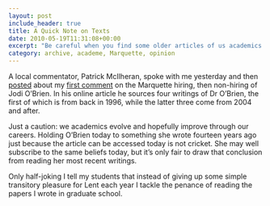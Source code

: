 ```yaml
---
layout: post
include_header: true
title: A Quick Note on Texts
date: 2010-05-19T11:31:08+00:00
excerpt: "Be careful when you find some older articles of us academics. We are nothing if not moving targets, and our newer stuff often replaces our older stuff. And it's better—we hope."
category: archive, academe, Marquette, opinion
---
```

A local commentator, Patrick McIlheran, spoke with me yesterday and then [posted](http://www.jsonline.com/blogs/news/94178759.html) about my [first comment](https://casajohnson.github.io/marquette/opinion/the-marquette-debacle-part-1-of-2-html/) on the Marquette hiring, then non-hiring of Jodi O’Brien. In his online article he sources four writings of Dr O’Brien, the first of which is from back in 1996, while the latter three come from 2004 and after.

Just a caution: we academics evolve and hopefully improve through our careers. Holding O’Brien today to something she wrote fourteen years ago just because the article can be accessed today is not cricket. She may well subscribe to the same beliefs today, but it’s only fair to draw that conclusion from reading her most recent writings.

Only half-joking I tell my students that instead of giving up some simple transitory pleasure for Lent each year I tackle the penance of reading the papers I wrote in graduate school.
